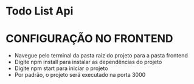 # Todo List Api

# CONFIGURAÇÃO NO FRONTEND

 - Navegue pelo terminal da pasta raiz do projeto para a pasta frontend
 - Digite npm install para instalar as dependências do projeto
 - Digite npm start para iniciar o projeto
 - Por padrão, o projeto será executado na porta 3000
